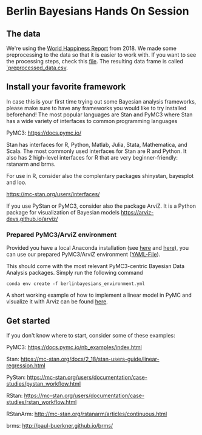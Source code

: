 # Berlin Bayesians Hands On Session


## The data
We're using the [World Happiness Report](http://worldhappiness.report/) from 2018. We made some preprocessing to the data so that it is easier to work with. If you want to see the processing steps, check this [file](Data_Processing.md). The resulting data frame is called [`preprocessed_data.csv](data/preprocessed_data.csv).



## Install your favorite framework
In case this is your first time trying out some Bayesian analysis frameworks, please make sure to have any frameworks you would like to try installed beforehand! The most popular languages are Stan and PyMC3 where Stan has a wide variety of interfaces to common programming languages

PyMC3:
https://docs.pymc.io/

Stan has interfaces for R, Python, Matlab, Julia, Stata, Mathematica, and Scala. The most commonly used interfaces for Stan are R and Python.
It also has 2 high-level interfaces for R that are very beginner-friendly: rstanarm and brms.

For use in R, consider also the complentary packages shinystan, bayesplot and loo.

https://mc-stan.org/users/interfaces/

If you use PyStan or PyMC3, consider also the package ArviZ. It is a Python package for visualization of Bayesian models
https://arviz-devs.github.io/arviz/

### Prepared PyMC3/ArviZ environment

Provided you have a local Anaconda installation (see [here](https://www.anaconda.com/distribution/) and [here](https://docs.anaconda.com/anaconda/install/)), you can use our prepared PyMC3/ArviZ environment ([YAML-File](berlinbayesians_environment.yml)).

This should come with the most relevant PyMC3-centric Bayesian Data Analysis packages. Simply run the following command

`conda env create -f berlinbayesians_environment.yml`

A short working example of how to implement a linear model in PyMC and visualize it with Arviz can be found [here](https://github.com/ermeel86/ermeel86.github.io/blob/master/meetups/berlinbayesians/PyMC3_ArviZ_Practical_Minimum.ipynb).

## Get started
If you don't know where to start, consider some of these examples:

PyMC3: https://docs.pymc.io/nb_examples/index.html

Stan: https://mc-stan.org/docs/2_18/stan-users-guide/linear-regression.html

PyStan: https://mc-stan.org/users/documentation/case-studies/pystan_workflow.html

RStan: https://mc-stan.org/users/documentation/case-studies/rstan_workflow.html

RStanArm: http://mc-stan.org/rstanarm/articles/continuous.html

brms: http://paul-buerkner.github.io/brms/


